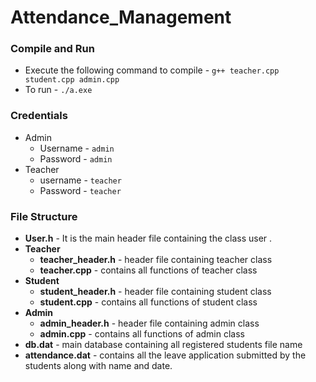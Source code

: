 # Attendance_Management
### Compile and Run

* Execute the following command to compile - ` g++ teacher.cpp student.cpp admin.cpp `
* To run - ` ./a.exe `

### Credentials
* Admin
  * Username - ` admin `
  * Password - ` admin `
* Teacher
  * username - ` teacher `
  * Password - ` teacher `
  
### File Structure

* **User.h**  - It is the main header file containing the  class user .
* **Teacher** 
  * **teacher_header.h**   - header file containing teacher class
  * **teacher.cpp**          - contains all functions of teacher class
* **Student**
  * **student_header.h**   - header file containing student class
  * **student.cpp**           - contains all functions of student class 
* **Admin** 
  * **admin_header.h**   - header file containing admin class 
  * **admin.cpp**            - contains all functions of admin class 
* **db.dat**  -  main database containing all registered students file name 
* **attendance.dat** -  contains all the leave application submitted by the students along with name and date.
